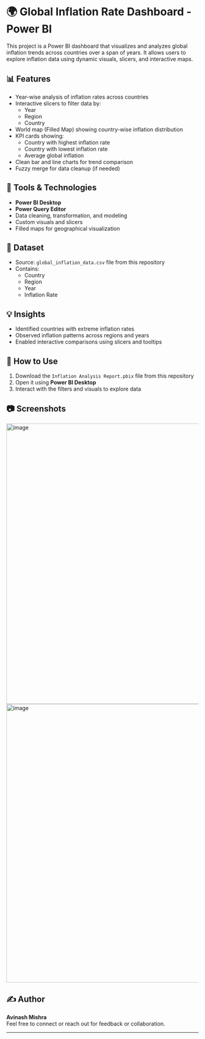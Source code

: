 # 🌍 Global Inflation Rate Dashboard - Power BI

This project is a Power BI dashboard that visualizes and analyzes global inflation trends across countries over a span of years. It allows users to explore inflation data using dynamic visuals, slicers, and interactive maps.

## 📊 Features

- Year-wise analysis of inflation rates across countries
- Interactive slicers to filter data by:
  - Year
  - Region
  - Country
- World map (Filled Map) showing country-wise inflation distribution
- KPI cards showing:
  - Country with highest inflation rate
  - Country with lowest inflation rate
  - Average global inflation
- Clean bar and line charts for trend comparison
- Fuzzy merge for data cleanup (if needed)

## 🧩 Tools & Technologies

- **Power BI Desktop**
- **Power Query Editor**
- Data cleaning, transformation, and modeling
- Custom visuals and slicers
- Filled maps for geographical visualization

## 📁 Dataset

- Source: `global_inflation_data.csv` file from this repository
- Contains:
  - Country
  - Region
  - Year
  - Inflation Rate

## 💡 Insights

- Identified countries with extreme inflation rates
- Observed inflation patterns across regions and years
- Enabled interactive comparisons using slicers and tooltips

## 🚀 How to Use

1. Download the `Inflation Analysis Report.pbix` file from this repository
2. Open it using **Power BI Desktop**
3. Interact with the filters and visuals to explore data

## 📷 Screenshots

<img width="1301" height="733" alt="image" src="https://github.com/user-attachments/assets/6875c20b-4aaa-4337-b156-424ec30ff2e7" />

<img width="1306" height="728" alt="image" src="https://github.com/user-attachments/assets/27cda4c8-11b2-43fc-a809-dd8799649f14" />


## ✍️ Author

**Avinash Mishra**  
Feel free to connect or reach out for feedback or collaboration.

---

